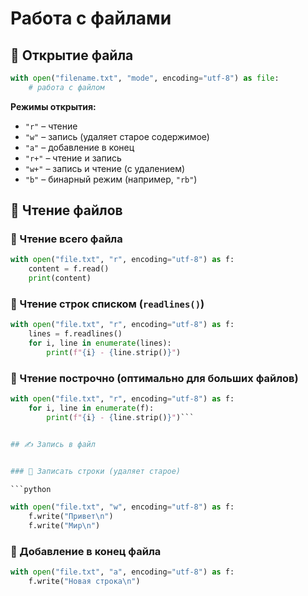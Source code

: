 
#  Работа с файлами

## 📂 Открытие файла

```python
with open("filename.txt", "mode", encoding="utf-8") as file:
    # работа с файлом

```

**Режимы открытия:**

- `"r"` – чтение
- `"w"` – запись (удаляет старое содержимое)
- `"a"` – добавление в конец
- `"r+"` – чтение и запись
- `"w+"` – запись и чтение (с удалением)
- `"b"` – бинарный режим (например, `"rb"`)

## 📖 Чтение файлов


### 🔹 Чтение всего файла


```python
with open("file.txt", "r", encoding="utf-8") as f:     
	content = f.read()     
	print(content)
```

### 🔹 Чтение строк списком (`readlines()`)

```python
with open("file.txt", "r", encoding="utf-8") as f:     
	lines = f.readlines()     
	for i, line in enumerate(lines):         
		print(f"{i} - {line.strip()}")
```
### 🔹 Чтение построчно (оптимально для больших файлов)

```python
with open("file.txt", "r", encoding="utf-8") as f:     
	for i, line in enumerate(f):         
		print(f"{i} - {line.strip()}")```


## ✍️ Запись в файл


### 🔹 Записать строки (удаляет старое)

```python

with open("file.txt", "w", encoding="utf-8") as f:     
	f.write("Привет\n")     
	f.write("Мир\n")
```


### 🔹 Добавление в конец файла

```python
with open("file.txt", "a", encoding="utf-8") as f:     
	f.write("Новая строка\n")
```